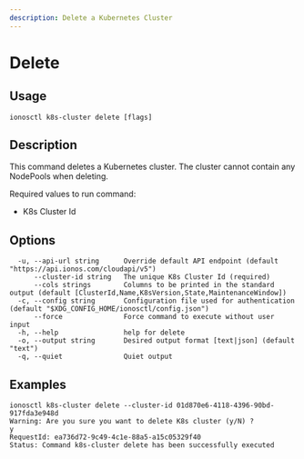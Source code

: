 ```yaml
---
description: Delete a Kubernetes Cluster
---
```


# Delete

## Usage

```text
ionosctl k8s-cluster delete [flags]
```

## Description

This command deletes a Kubernetes cluster. The cluster cannot contain any NodePools when deleting.

Required values to run command:

* K8s Cluster Id

## Options

```text
  -u, --api-url string      Override default API endpoint (default "https://api.ionos.com/cloudapi/v5")
      --cluster-id string   The unique K8s Cluster Id (required)
      --cols strings        Columns to be printed in the standard output (default [ClusterId,Name,K8sVersion,State,MaintenanceWindow])
  -c, --config string       Configuration file used for authentication (default "$XDG_CONFIG_HOME/ionosctl/config.json")
      --force               Force command to execute without user input
  -h, --help                help for delete
  -o, --output string       Desired output format [text|json] (default "text")
  -q, --quiet               Quiet output
```

## Examples

```text
ionosctl k8s-cluster delete --cluster-id 01d870e6-4118-4396-90bd-917fda3e948d 
Warning: Are you sure you want to delete K8s cluster (y/N) ? 
y
RequestId: ea736d72-9c49-4c1e-88a5-a15c05329f40
Status: Command k8s-cluster delete has been successfully executed
```

